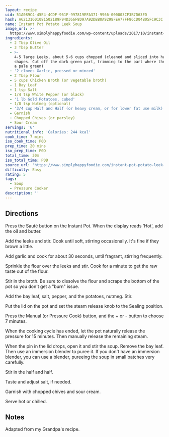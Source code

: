 ```yaml
---
layout: recipe
uid: 51A089C4-45E4-4CDF-961F-997819EFA371-9966-000003CF3B7D63ED
hash: A62131601081502189F94D366F8D97A92DBB0A9298FEA77FF86CD04B05FC9C3C
name: Instant Pot Potato Leek Soup
image_url: >-
  https://www.simplyhappyfoodie.com/wp-content/uploads/2017/10/instant-pot-potato-leek-soup-1-206x300.jpg
ingredients:
  - 2 Tbsp Olive Oil
  - 3 Tbsp Butter
  - >-
    4-5 large Leeks, about 5-6 cups chopped (cleaned and sliced into half-moon
    shapes. Cut off the dark green part, trimming to the part where the color is
    a pale green)
  - '2 cloves Garlic, pressed or minced'
  - 2 Tbsp Flour
  - 5 cups Chicken Broth (or vegetable broth)
  - 1 Bay Leaf
  - 1 tsp Salt
  - 1/4 tsp White Pepper (or black)
  - '1 lb Gold Potatoes, cubed'
  - 1/8 tsp Nutmeg (optional)
  - '3/4 cup Half and Half (or heavy cream, or for lower fat use milk)'
  - Garnish
  - Chopped Chives (or parsley)
  - Sour Cream
servings: '6'
nutritional_info: 'Calories: 244 kcal'
cook_time: 7 mins
iso_cook_time: P0D
prep_time: 20 mins
iso_prep_time: P0D
total_time: 30m
iso_total_time: P0D
source_url: 'https://www.simplyhappyfoodie.com/instant-pot-potato-leek-soup/'
difficulty: Easy
rating: 5
tags:
  - Soup
  - Pressure Cooker
description: ''
---
```

## Directions

Press the Sauté button on the Instant Pot. When the display reads 'Hot', add the oil and butter.

Add the leeks and stir. Cook until soft, stirring occasionally. It's fine if they brown a little.

Add garlic and cook for about 30 seconds, until fragrant, stirring frequently.

Sprinkle the flour over the leeks and stir. Cook for a minute to get the raw taste out of the flour.

Stir in the broth. Be sure to dissolve the flour and scrape the bottom of the pot so you don't get a "burn" issue.

Add the bay leaf, salt, pepper, and the potatoes, nutmeg. Stir.

Put the lid on the pot and set the steam release knob to the Sealing position.

Press the Manual (or Pressure Cook) button, and the + or - button to choose 7 minutes.

When the cooking cycle has ended, let the pot naturally release the pressure for 15 minutes. Then manually release the remaining steam.

When the pin in the lid drops, open it and stir the soup. Remove the bay leaf. Then use an immersion blender to puree it. If you don't have an immersion blender, you can use a blender, pureeing the soup in small batches very carefully.

Stir in the half and half.

Taste and adjust salt, if needed.

Garnish with chopped chives and sour cream.

Serve hot or chilled.
## Notes

Adapted from my Grandpa's recipe.
